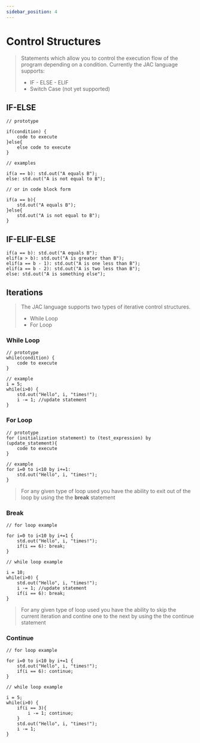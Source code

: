 ```yaml
---
sidebar_position: 4
---
```


# Control Structures

> Statements which allow you to control the execution flow of the program depending on a condition. 
> Currently the JAC language supports:
> - IF - ELSE - ELIF
> - Switch Case (not yet supported)

## IF-ELSE
```
// prototype

if(condition) {
    code to execute
}else{
    else code to execute
}

// examples

if(a == b): std.out("A equals B");
else: std.out("A is not equal to B");

// or in code block form

if(a == b){
    std.out("A equals B");  
}else{
    std.out("A is not equal to B");
}
```

## IF-ELIF-ELSE

```
if(a == b): std.out("A equals B");
elif(a > b): std.out("A is greater than B");
elif(a == b - 1): std.out("A is one less than B");
elif(a == b - 2): std.out("A is two less than B");
else: std.out("A is something else");
```

## Iterations

> The JAC language supports two types of iterative control structures.
> - While Loop
> - For Loop

### While Loop

```
// prototype
while(condition) {
    code to execute
}

// example
i = 5;
while(i>0) {
    std.out("Hello", i, "times!");
    i -= 1; //update statement
}
```

### For Loop

```
// prototype 
for (initialization statement) to (test_expression) by (update_statement){
    code to execute
}

// example
for i=0 to i<10 by i+=1:
    std.out("Hello", i, "times!");
}
```

> For any given type of loop used you have the ability to exit out of the loop by using the the **break** statement


### Break

```
// for loop example

for i=0 to i<10 by i+=1 {
    std.out("Hello", i, "times!");
    if(i == 6): break;
}

// while loop example

i = 10;
while(i>0) {
    std.out("Hello", i, "times!");
    i -= 1; //update statement
    if(i == 6): break;
}
```

> For any given type of loop used you have the ability to skip the current iteration and contine one to the next by using the the continue statement

### Continue

```
// for loop example

for i=0 to i<10 by i+=1 {
    std.out("Hello", i, "times!");
    if(i == 6): continue;
}

// while loop example

i = 5;
while(i>0) {
    if(i == 3){
        i -= 1; continue;
    }
    std.out("Hello", i, "times!");
    i -= 1;
}
```